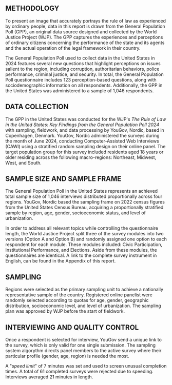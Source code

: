 ## METHODOLOGY

To present an image that accurately portrays the rule of law as experienced by ordinary people, data in this report is drawn from the General Population Poll (GPP), an original data source designed and collected by the World Justice Project (WJP). The GPP captures the experiences and perceptions of ordinary citizens concerning the performance of the state and its agents and the actual operation of the legal framework in their country.

The General Population Poll used to collect data in the United States in 2024 features several new questions that highlight perceptions on issues salient to the region, including corruption, authoritarian behaviors, police performance, criminal justice, and security. In total, the General Population Poll questionnaire includes 123 perception-based questions, along with sociodemographic information on all respondents. Additionally, the GPP in the United States was administered to a sample of 1,046 respondents.

## DATA COLLECTION

The GPP in the United States was conducted for the WJP's *The Rule of Law in the United States: Key Findings from the* *General Population Poll 2024* with sampling, fieldwork, and data processing by YouGov, Nordic, based in Copenhagen, Denmark. YouGov, Nordic administered the surveys during the month of June 2024, conducting Computer-Assisted Web Interviews (CAWI) using a stratified random sampling design on their online panel. The target population group for this survey included residents aged 18 years or older residing across the following macro-regions: Northeast, Midwest, West, and South.

## SAMPLE SIZE AND SAMPLE FRAME

The General Population Poll in the United States represents an achieved total sample size of 1,046 interviews distributed proportionally across four regions. YouGov, Nordic based the sampling frame on 2022 census figures from the United States Census Bureau, acquiring a proportionally stratified sample by region, age, gender, socioeconomic status, and level of urbanization.

In order to address all relevant topics while controlling the questionnaire length, the World Justice Project split three of the survey modules into two versions (Option A and Option B) and randomly assigned one option to each respondent for each module. These modules included: Civic Participation, Institutional Performance, and Elections. Aside from these modules, the questionnaires are identical. A link to the complete survey instrument in English, can be found in the Appendix of this report.

## SAMPLING

Regions were selected as the primary sampling unit to achieve a nationally representative sample of the country. Registered online panelist were randomly selected according to quotas for age, gender, geographic distribution, socioeconomic level, and level of urbanization. The sampling plan was approved by WJP before the start of fieldwork.

## INTERVIEWING AND QUALITY CONTROL

Once a respondent is selected for interview, YouGov send a unique link to the survey, which is only valid for one single submission. The sampling system algorythm directs panel members to the active survey where their particular profile (gender, age, region) is needed the most.

A "*speed limit*" of 7 minutes was set and used to screen unusual completion times. A total of 61 completed surveys were rejected due to speeding. Interviews averaged 21 minutes in length.